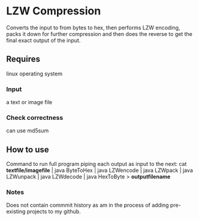 # LZW Compression
Converts the input to from bytes to hex, then performs LZW encoding, packs it down for further compression and then does the reverse to get the final exact output of the input.

## Requires
linux operating system

### Input
a text or image file

### Check correctness
can use md5sum

## How to use
Command to run full program piping each output as input to the next:
    cat **textfile/imagefile** | java ByteToHex | java LZWencode | java LZWpack | java LZWunpack | java LZWdecode | java HexToByte > **outputfilename**


### Notes
Does not contain commmit history as am in the process of adding pre-existing projects to my github.